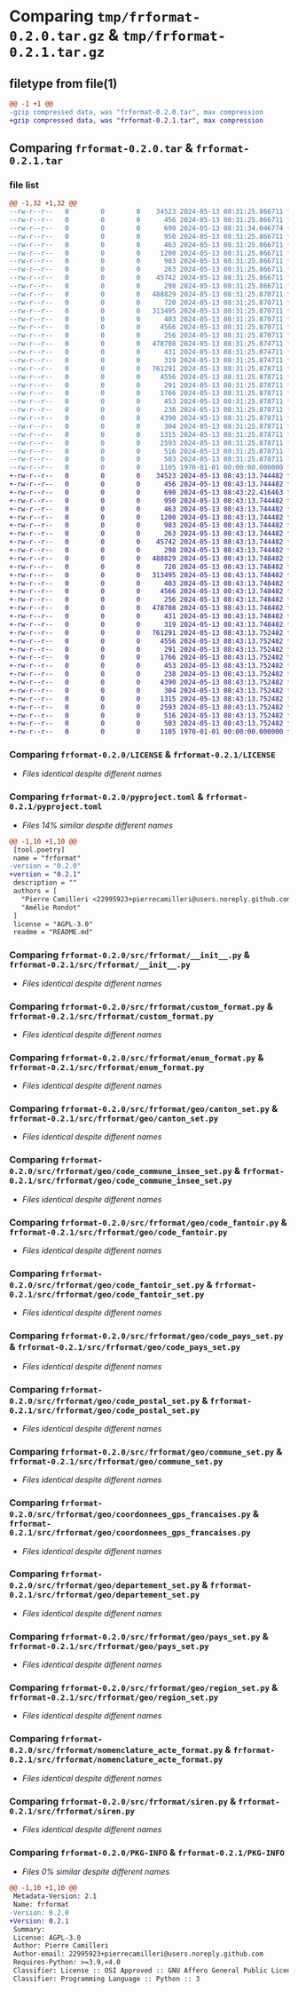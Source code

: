 # Comparing `tmp/frformat-0.2.0.tar.gz` & `tmp/frformat-0.2.1.tar.gz`

## filetype from file(1)

```diff
@@ -1 +1 @@
-gzip compressed data, was "frformat-0.2.0.tar", max compression
+gzip compressed data, was "frformat-0.2.1.tar", max compression
```

## Comparing `frformat-0.2.0.tar` & `frformat-0.2.1.tar`

### file list

```diff
@@ -1,32 +1,32 @@
--rw-r--r--   0        0        0    34523 2024-05-13 08:31:25.866711 frformat-0.2.0/LICENSE
--rw-r--r--   0        0        0      456 2024-05-13 08:31:25.866711 frformat-0.2.0/README.md
--rw-r--r--   0        0        0      690 2024-05-13 08:31:34.046774 frformat-0.2.0/pyproject.toml
--rw-r--r--   0        0        0      950 2024-05-13 08:31:25.866711 frformat-0.2.0/src/frformat/__init__.py
--rw-r--r--   0        0        0      463 2024-05-13 08:31:25.866711 frformat-0.2.0/src/frformat/common.py
--rw-r--r--   0        0        0     1200 2024-05-13 08:31:25.866711 frformat-0.2.0/src/frformat/custom_format.py
--rw-r--r--   0        0        0      983 2024-05-13 08:31:25.866711 frformat-0.2.0/src/frformat/enum_format.py
--rw-r--r--   0        0        0      263 2024-05-13 08:31:25.866711 frformat-0.2.0/src/frformat/geo/canton.py
--rw-r--r--   0        0        0    45742 2024-05-13 08:31:25.866711 frformat-0.2.0/src/frformat/geo/canton_set.py
--rw-r--r--   0        0        0      298 2024-05-13 08:31:25.866711 frformat-0.2.0/src/frformat/geo/code_commune_insee.py
--rw-r--r--   0        0        0   488829 2024-05-13 08:31:25.870711 frformat-0.2.0/src/frformat/geo/code_commune_insee_set.py
--rw-r--r--   0        0        0      720 2024-05-13 08:31:25.870711 frformat-0.2.0/src/frformat/geo/code_fantoir.py
--rw-r--r--   0        0        0   313495 2024-05-13 08:31:25.870711 frformat-0.2.0/src/frformat/geo/code_fantoir_set.py
--rw-r--r--   0        0        0      403 2024-05-13 08:31:25.870711 frformat-0.2.0/src/frformat/geo/code_pays.py
--rw-r--r--   0        0        0     4566 2024-05-13 08:31:25.870711 frformat-0.2.0/src/frformat/geo/code_pays_set.py
--rw-r--r--   0        0        0      256 2024-05-13 08:31:25.870711 frformat-0.2.0/src/frformat/geo/code_postal.py
--rw-r--r--   0        0        0   478708 2024-05-13 08:31:25.874711 frformat-0.2.0/src/frformat/geo/code_postal_set.py
--rw-r--r--   0        0        0      431 2024-05-13 08:31:25.874711 frformat-0.2.0/src/frformat/geo/code_region.py
--rw-r--r--   0        0        0      319 2024-05-13 08:31:25.874711 frformat-0.2.0/src/frformat/geo/commune.py
--rw-r--r--   0        0        0   761291 2024-05-13 08:31:25.878711 frformat-0.2.0/src/frformat/geo/commune_set.py
--rw-r--r--   0        0        0     4556 2024-05-13 08:31:25.878711 frformat-0.2.0/src/frformat/geo/coordonnees_gps_francaises.py
--rw-r--r--   0        0        0      291 2024-05-13 08:31:25.878711 frformat-0.2.0/src/frformat/geo/departement.py
--rw-r--r--   0        0        0     1766 2024-05-13 08:31:25.878711 frformat-0.2.0/src/frformat/geo/departement_set.py
--rw-r--r--   0        0        0      453 2024-05-13 08:31:25.878711 frformat-0.2.0/src/frformat/geo/numero_departement.py
--rw-r--r--   0        0        0      238 2024-05-13 08:31:25.878711 frformat-0.2.0/src/frformat/geo/pays.py
--rw-r--r--   0        0        0     4390 2024-05-13 08:31:25.878711 frformat-0.2.0/src/frformat/geo/pays_set.py
--rw-r--r--   0        0        0      304 2024-05-13 08:31:25.878711 frformat-0.2.0/src/frformat/geo/region.py
--rw-r--r--   0        0        0     1315 2024-05-13 08:31:25.878711 frformat-0.2.0/src/frformat/geo/region_set.py
--rw-r--r--   0        0        0     2593 2024-05-13 08:31:25.878711 frformat-0.2.0/src/frformat/nomenclature_acte_format.py
--rw-r--r--   0        0        0      516 2024-05-13 08:31:25.878711 frformat-0.2.0/src/frformat/siren.py
--rw-r--r--   0        0        0      503 2024-05-13 08:31:25.878711 frformat-0.2.0/src/frformat/siret.py
--rw-r--r--   0        0        0     1105 1970-01-01 00:00:00.000000 frformat-0.2.0/PKG-INFO
+-rw-r--r--   0        0        0    34523 2024-05-13 08:43:13.744482 frformat-0.2.1/LICENSE
+-rw-r--r--   0        0        0      456 2024-05-13 08:43:13.744482 frformat-0.2.1/README.md
+-rw-r--r--   0        0        0      690 2024-05-13 08:43:22.416463 frformat-0.2.1/pyproject.toml
+-rw-r--r--   0        0        0      950 2024-05-13 08:43:13.744482 frformat-0.2.1/src/frformat/__init__.py
+-rw-r--r--   0        0        0      463 2024-05-13 08:43:13.744482 frformat-0.2.1/src/frformat/common.py
+-rw-r--r--   0        0        0     1200 2024-05-13 08:43:13.744482 frformat-0.2.1/src/frformat/custom_format.py
+-rw-r--r--   0        0        0      983 2024-05-13 08:43:13.744482 frformat-0.2.1/src/frformat/enum_format.py
+-rw-r--r--   0        0        0      263 2024-05-13 08:43:13.744482 frformat-0.2.1/src/frformat/geo/canton.py
+-rw-r--r--   0        0        0    45742 2024-05-13 08:43:13.744482 frformat-0.2.1/src/frformat/geo/canton_set.py
+-rw-r--r--   0        0        0      298 2024-05-13 08:43:13.744482 frformat-0.2.1/src/frformat/geo/code_commune_insee.py
+-rw-r--r--   0        0        0   488829 2024-05-13 08:43:13.748482 frformat-0.2.1/src/frformat/geo/code_commune_insee_set.py
+-rw-r--r--   0        0        0      720 2024-05-13 08:43:13.748482 frformat-0.2.1/src/frformat/geo/code_fantoir.py
+-rw-r--r--   0        0        0   313495 2024-05-13 08:43:13.748482 frformat-0.2.1/src/frformat/geo/code_fantoir_set.py
+-rw-r--r--   0        0        0      403 2024-05-13 08:43:13.748482 frformat-0.2.1/src/frformat/geo/code_pays.py
+-rw-r--r--   0        0        0     4566 2024-05-13 08:43:13.748482 frformat-0.2.1/src/frformat/geo/code_pays_set.py
+-rw-r--r--   0        0        0      256 2024-05-13 08:43:13.748482 frformat-0.2.1/src/frformat/geo/code_postal.py
+-rw-r--r--   0        0        0   478708 2024-05-13 08:43:13.748482 frformat-0.2.1/src/frformat/geo/code_postal_set.py
+-rw-r--r--   0        0        0      431 2024-05-13 08:43:13.748482 frformat-0.2.1/src/frformat/geo/code_region.py
+-rw-r--r--   0        0        0      319 2024-05-13 08:43:13.748482 frformat-0.2.1/src/frformat/geo/commune.py
+-rw-r--r--   0        0        0   761291 2024-05-13 08:43:13.752482 frformat-0.2.1/src/frformat/geo/commune_set.py
+-rw-r--r--   0        0        0     4556 2024-05-13 08:43:13.752482 frformat-0.2.1/src/frformat/geo/coordonnees_gps_francaises.py
+-rw-r--r--   0        0        0      291 2024-05-13 08:43:13.752482 frformat-0.2.1/src/frformat/geo/departement.py
+-rw-r--r--   0        0        0     1766 2024-05-13 08:43:13.752482 frformat-0.2.1/src/frformat/geo/departement_set.py
+-rw-r--r--   0        0        0      453 2024-05-13 08:43:13.752482 frformat-0.2.1/src/frformat/geo/numero_departement.py
+-rw-r--r--   0        0        0      238 2024-05-13 08:43:13.752482 frformat-0.2.1/src/frformat/geo/pays.py
+-rw-r--r--   0        0        0     4390 2024-05-13 08:43:13.752482 frformat-0.2.1/src/frformat/geo/pays_set.py
+-rw-r--r--   0        0        0      304 2024-05-13 08:43:13.752482 frformat-0.2.1/src/frformat/geo/region.py
+-rw-r--r--   0        0        0     1315 2024-05-13 08:43:13.752482 frformat-0.2.1/src/frformat/geo/region_set.py
+-rw-r--r--   0        0        0     2593 2024-05-13 08:43:13.752482 frformat-0.2.1/src/frformat/nomenclature_acte_format.py
+-rw-r--r--   0        0        0      516 2024-05-13 08:43:13.752482 frformat-0.2.1/src/frformat/siren.py
+-rw-r--r--   0        0        0      503 2024-05-13 08:43:13.752482 frformat-0.2.1/src/frformat/siret.py
+-rw-r--r--   0        0        0     1105 1970-01-01 00:00:00.000000 frformat-0.2.1/PKG-INFO
```

### Comparing `frformat-0.2.0/LICENSE` & `frformat-0.2.1/LICENSE`

 * *Files identical despite different names*

### Comparing `frformat-0.2.0/pyproject.toml` & `frformat-0.2.1/pyproject.toml`

 * *Files 14% similar despite different names*

```diff
@@ -1,10 +1,10 @@
 [tool.poetry]
 name = "frformat"
-version = "0.2.0"
+version = "0.2.1"
 description = ""
 authors = [
   "Pierre Camilleri <22995923+pierrecamilleri@users.noreply.github.com>",
   "Amélie Rondot"
 ]
 license = "AGPL-3.0"
 readme = "README.md"
```

### Comparing `frformat-0.2.0/src/frformat/__init__.py` & `frformat-0.2.1/src/frformat/__init__.py`

 * *Files identical despite different names*

### Comparing `frformat-0.2.0/src/frformat/custom_format.py` & `frformat-0.2.1/src/frformat/custom_format.py`

 * *Files identical despite different names*

### Comparing `frformat-0.2.0/src/frformat/enum_format.py` & `frformat-0.2.1/src/frformat/enum_format.py`

 * *Files identical despite different names*

### Comparing `frformat-0.2.0/src/frformat/geo/canton_set.py` & `frformat-0.2.1/src/frformat/geo/canton_set.py`

 * *Files identical despite different names*

### Comparing `frformat-0.2.0/src/frformat/geo/code_commune_insee_set.py` & `frformat-0.2.1/src/frformat/geo/code_commune_insee_set.py`

 * *Files identical despite different names*

### Comparing `frformat-0.2.0/src/frformat/geo/code_fantoir.py` & `frformat-0.2.1/src/frformat/geo/code_fantoir.py`

 * *Files identical despite different names*

### Comparing `frformat-0.2.0/src/frformat/geo/code_fantoir_set.py` & `frformat-0.2.1/src/frformat/geo/code_fantoir_set.py`

 * *Files identical despite different names*

### Comparing `frformat-0.2.0/src/frformat/geo/code_pays_set.py` & `frformat-0.2.1/src/frformat/geo/code_pays_set.py`

 * *Files identical despite different names*

### Comparing `frformat-0.2.0/src/frformat/geo/code_postal_set.py` & `frformat-0.2.1/src/frformat/geo/code_postal_set.py`

 * *Files identical despite different names*

### Comparing `frformat-0.2.0/src/frformat/geo/commune_set.py` & `frformat-0.2.1/src/frformat/geo/commune_set.py`

 * *Files identical despite different names*

### Comparing `frformat-0.2.0/src/frformat/geo/coordonnees_gps_francaises.py` & `frformat-0.2.1/src/frformat/geo/coordonnees_gps_francaises.py`

 * *Files identical despite different names*

### Comparing `frformat-0.2.0/src/frformat/geo/departement_set.py` & `frformat-0.2.1/src/frformat/geo/departement_set.py`

 * *Files identical despite different names*

### Comparing `frformat-0.2.0/src/frformat/geo/pays_set.py` & `frformat-0.2.1/src/frformat/geo/pays_set.py`

 * *Files identical despite different names*

### Comparing `frformat-0.2.0/src/frformat/geo/region_set.py` & `frformat-0.2.1/src/frformat/geo/region_set.py`

 * *Files identical despite different names*

### Comparing `frformat-0.2.0/src/frformat/nomenclature_acte_format.py` & `frformat-0.2.1/src/frformat/nomenclature_acte_format.py`

 * *Files identical despite different names*

### Comparing `frformat-0.2.0/src/frformat/siren.py` & `frformat-0.2.1/src/frformat/siren.py`

 * *Files identical despite different names*

### Comparing `frformat-0.2.0/PKG-INFO` & `frformat-0.2.1/PKG-INFO`

 * *Files 0% similar despite different names*

```diff
@@ -1,10 +1,10 @@
 Metadata-Version: 2.1
 Name: frformat
-Version: 0.2.0
+Version: 0.2.1
 Summary: 
 License: AGPL-3.0
 Author: Pierre Camilleri
 Author-email: 22995923+pierrecamilleri@users.noreply.github.com
 Requires-Python: >=3.9,<4.0
 Classifier: License :: OSI Approved :: GNU Affero General Public License v3
 Classifier: Programming Language :: Python :: 3
```

